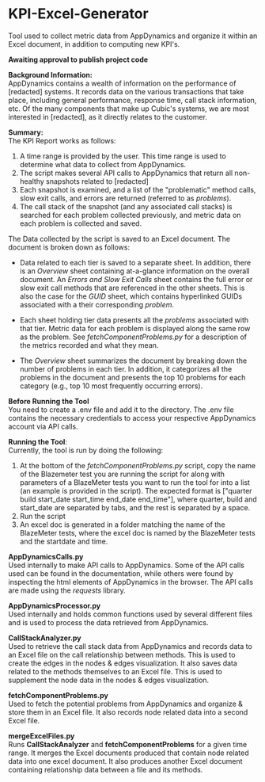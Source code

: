 # KPI-Excel-Generator
Tool used to collect metric data from AppDynamics and organize it within an Excel document, in addition to computing new KPI's. 

**Awaiting approval to publish project code**

**Background Information:**  
AppDynamics contains a wealth of information on the performance of [redacted] systems. It records data on the various transactions that take place, including general performance, response time, call stack information, etc. Of the many components that make up Cubic's systems, we are most interested in [redacted], as it directly relates to the customer.

**Summary:**  
The KPI Report works as follows:
1) A time range is provided by the user. This time range is used to determine what data to collect from AppDynamics.
2) The script makes several API calls to AppDynamics that return all non-healthy snapshots related to [redacted]
3) Each snapshot is examined, and a list of the "problematic" method calls, slow exit calls, and errors are returned (referred to as _problems_).
5) The call stack of the snapshot (and any associated call stacks) is searched for each problem collected previously, and metric data on each problem is collected and saved.

The Data collected by the script is saved to an Excel document. The document is broken down as follows:

- Data related to each tier is saved to a separate sheet. In addition, there is an _Overview_ sheet containing at-a-glance information on the overall document. An _Errors and Slow Exit Calls_ sheet contains the full error or slow exit call methods that are referenced in the other sheets. This is also the case for the _GUID_ sheet, which contains hyperlinked GUIDs associated with a their corresponding _problem_.

- Each sheet holding tier data presents all the _problems_ associated with that tier. Metric data for each problem is displayed along the same row as the problem. See _fetchComponentProblems.py_ for a description of the metrics recorded and what they mean.

- The _Overview_ sheet summarizes the document by breaking down the number of problems in each tier. In addition, it categorizes all the problems in the document and presents the top 10 problems for each category (e.g., top 10 most frequently occurring errors).

**Before Running the Tool**  
You need to create a .env file and add it to the directory. The .env file contains the necessary credentials to access your respective AppDynamics account via API calls.

**Running the Tool**:  
Currently, the tool is run by doing the following:
1) At the bottom of the _fetchComponentProblems.py_ script, copy the name of the Blazemeter test you are running the script for along with parameters of a BlazeMeter tests you want to run the tool for into a list (an example is provided in the script). The expected format is ["quarter build start_date start_time end_date end_time"], where quarter, build and start_date are separated by tabs, and the rest is separated by a space.
2) Run the script
3) An excel doc is generated in a folder matching the name of the BlazeMeter tests, where the excel doc is named by the BlazeMeter tests and the startdate and time.

**AppDynamicsCalls.py**  
Used internally to make API calls to AppDynamics. Some of the API calls used can be found in the documentation, while
others were found by inspecting the html elements of AppDynamics in the browser. The API calls are made using the _requests_ library.

**AppDynamicsProcessor.py**  
Used internally and holds common functions used by several different files and is used to process the data retrieved from AppDynamics.

**CallStackAnalyzer.py**  
Used to retrieve the call stack data from AppDynamics and records data to an Excel file on the call relationship between methods.  This is 
used to create the edges in the nodes & edges visualization. It also saves data related to the methods themselves to an Excel file. 
This is used to supplement the node data in the nodes & edges visualization.

**fetchComponentProblems.py**  
Used to fetch the potential problems from AppDynamics and organize & store them in an Excel file. It also records node
related data into a second Excel file.

**mergeExcelFiles.py**  
Runs **CallStackAnalyzer** and **fetchComponentProblems** for a given time range. It merges the Excel documents produced that contain node related
data into one excel document. It also produces another Excel document containing relationship data between a file and its methods.
